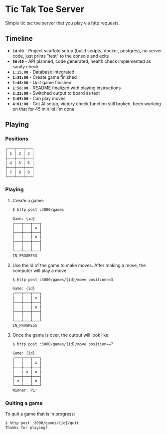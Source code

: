# Tic Tak Toe Server

Simple tic tac toe server that you play via http requests.

## Timeline

- **`14:00`** - Project scaffold setup (build scripts, docker, postgres), no server code, just prints "test" to the console and exits
- **`56:00`** - API planned, code generated, health check implemented as sanity check
- **`1:15:00`** - Database integrated
- **`1:38:00`** - Create game finished
- **`1:46:00`** - Quit game finished
- **`1:56:00`** - README finalized with playing instructions
- **`2:23:00`** - Switched output to board as text
- **`3:05:00`** - Can play moves
- **`4:01:00`** - Got AI setup, victory check function still broken, been working on that for 45 min lol I'm done

## Playing

### Positions

```txt
┌───┬───┬───┐
│ 1 │ 2 │ 3 │
├───┼───┼───┤
│ 4 │ 5 │ 6 │
├───┼───┼───┤
│ 7 │ 8 │ 9 │
└───┴───┴───┘
```

### Playing

1. Create a game:
    ```txt
    $ http post :3000/games
    
    Game: {id}
    ┌───┬───┬───┐
    │   │   │ x │
    ├───┼───┼───┤
    │   │   │ o │
    ├───┼───┼───┤
    │   │   │   │
    └───┴───┴───┘
    IN_PROGRESS
    ```
1. Use the id of the game to make moves. After making a move, the computer will play a move
    ```txt
    $ http post :3000/games/{id}/move position==3

    Game: {id}
    ┌───┬───┬───┐
    │   │   │ x │
    ├───┼───┼───┤
    │   │   │ o │
    ├───┼───┼───┤
    │   │   │   │
    └───┴───┴───┘
    IN_PROGRESS
    ```
1. Once the game is over, the output will look like:
    ```txt
    $ http post :3000/games/{id}/move position==7

    Game: {id}
    ┌───┬───┬───┐
    │   │   │ x │
    ├───┼───┼───┤
    │   │ x │ o │
    ├───┼───┼───┤
    │ x │   │ o │
    └───┴───┴───┘
    Winner: P1!
    ```

### Quiting a game
To quit a game that is in progress:
```txt
$ http post :3000/games/{id}/quit
Thanks for playing!
```
